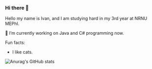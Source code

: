 ### Hi there 👋

Hello my name is Ivan, and I am studying hard in my 3rd year at NRNU MEPhI.

🔭 I’m currently working on Java and C# programming now.

Fun facts:
- I like cats.

![Anurag's GitHub stats](https://github-readme-stats.vercel.app/api?username=CtrAtlDel&hide=stars,prs&show_icons=true)

<!--
**CtrAtlDel/CtrAtlDel** is a ✨ _special_ ✨ repository because its `README.md` (this file) appears on your GitHub profile.

Here are some ideas to get you started:

- 🔭 I’m currently working on ...
- 🌱 I’m currently learning ...
- 👯 I’m looking to collaborate on ...
- 🤔 I’m looking for help with ...
- 💬 Ask me about ...
- 📫 How to reach me: ...
- 😄 Pronouns: ...
- ⚡ Fun fact: ...
-->
